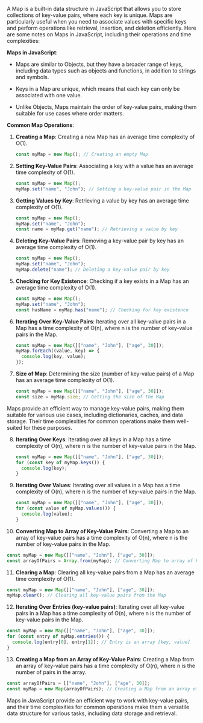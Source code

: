 A Map is a built-in data structure in JavaScript that allows you to store collections of key-value pairs, where each key is unique. Maps are particularly useful when you need to associate values with specific keys and perform operations like retrieval, insertion, and deletion efficiently. Here are some notes on Maps in JavaScript, including their operations and time complexities:

**Maps in JavaScript**:

- Maps are similar to Objects, but they have a broader range of keys, including data types such as objects and functions, in addition to strings and symbols.

- Keys in a Map are unique, which means that each key can only be associated with one value.

- Unlike Objects, Maps maintain the order of key-value pairs, making them suitable for use cases where order matters.

**Common Map Operations**:

1. **Creating a Map**: Creating a new Map has an average time complexity of O(1).

   ```javascript
   const myMap = new Map(); // Creating an empty Map
   ```

2. **Setting Key-Value Pairs**: Associating a key with a value has an average time complexity of O(1).

   ```javascript
   const myMap = new Map();
   myMap.set("name", "John"); // Setting a key-value pair in the Map
   ```

3. **Getting Values by Key**: Retrieving a value by key has an average time complexity of O(1).

   ```javascript
   const myMap = new Map();
   myMap.set("name", "John");
   const name = myMap.get("name"); // Retrieving a value by key
   ```

4. **Deleting Key-Value Pairs**: Removing a key-value pair by key has an average time complexity of O(1).

   ```javascript
   const myMap = new Map();
   myMap.set("name", "John");
   myMap.delete("name"); // Deleting a key-value pair by key
   ```

5. **Checking for Key Existence**: Checking if a key exists in a Map has an average time complexity of O(1).

   ```javascript
   const myMap = new Map();
   myMap.set("name", "John");
   const hasName = myMap.has("name"); // Checking for key existence
   ```

6. **Iterating Over Key-Value Pairs**: Iterating over all key-value pairs in a Map has a time complexity of O(n), where n is the number of key-value pairs in the Map.

   ```javascript
   const myMap = new Map([["name", "John"], ["age", 30]]);
   myMap.forEach((value, key) => {
     console.log(key, value);
   });
   ```

7. **Size of Map**: Determining the size (number of key-value pairs) of a Map has an average time complexity of O(1).

   ```javascript
   const myMap = new Map([["name", "John"], ["age", 30]]);
   const size = myMap.size; // Getting the size of the Map
   ```

Maps provide an efficient way to manage key-value pairs, making them suitable for various use cases, including dictionaries, caches, and data storage. Their time complexities for common operations make them well-suited for these purposes.

8. **Iterating Over Keys**: Iterating over all keys in a Map has a time complexity of O(n), where n is the number of key-value pairs in the Map.

   ```javascript
   const myMap = new Map([["name", "John"], ["age", 30]]);
   for (const key of myMap.keys()) {
     console.log(key);
   }
   ```

9. **Iterating Over Values**: Iterating over all values in a Map has a time complexity of O(n), where n is the number of key-value pairs in the Map.

   ```javascript
   const myMap = new Map([["name", "John"], ["age", 30]]);
   for (const value of myMap.values()) {
     console.log(value);
   }
   ```

10. **Converting Map to Array of Key-Value Pairs**: Converting a Map to an array of key-value pairs has a time complexity of O(n), where n is the number of key-value pairs in the Map.

   ```javascript
   const myMap = new Map([["name", "John"], ["age", 30]]);
   const arrayOfPairs = Array.from(myMap); // Converting Map to array of key-value pairs
   ```

11. **Clearing a Map**: Clearing all key-value pairs from a Map has an average time complexity of O(1).

   ```javascript
   const myMap = new Map([["name", "John"], ["age", 30]]);
   myMap.clear(); // Clearing all key-value pairs from the Map
   ```

12. **Iterating Over Entries (key-value pairs)**: Iterating over all key-value pairs in a Map has a time complexity of O(n), where n is the number of key-value pairs in the Map.

   ```javascript
   const myMap = new Map([["name", "John"], ["age", 30]]);
   for (const entry of myMap.entries()) {
     console.log(entry[0], entry[1]); // Entry is an array [key, value]
   }
   ```

13. **Creating a Map from an Array of Key-Value Pairs**: Creating a Map from an array of key-value pairs has a time complexity of O(n), where n is the number of pairs in the array.

   ```javascript
   const arrayOfPairs = [["name", "John"], ["age", 30]];
   const myMap = new Map(arrayOfPairs); // Creating a Map from an array of key-value pairs
   ```

Maps in JavaScript provide an efficient way to work with key-value pairs, and their time complexities for common operations make them a versatile data structure for various tasks, including data storage and retrieval.